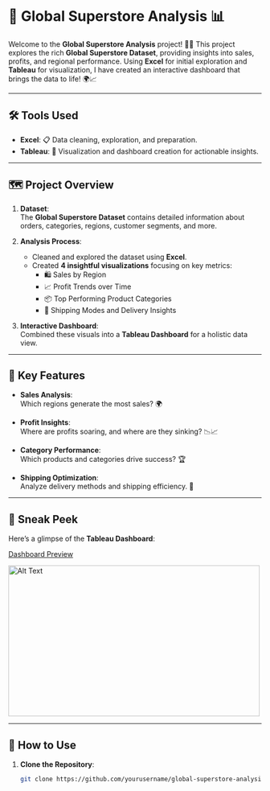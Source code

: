 # 🌟 Global Superstore Analysis 📊

Welcome to the **Global Superstore Analysis** project! 🛒✨ This project explores the rich **Global Superstore Dataset**, providing insights into sales, profits, and regional performance. Using **Excel** for initial exploration and **Tableau** for visualization, I have created an interactive dashboard that brings the data to life! 🌍📈  

---

## 🛠️ Tools Used

- **Excel**: 📋 Data cleaning, exploration, and preparation.  
- **Tableau**: 🎨 Visualization and dashboard creation for actionable insights.  

---

## 🗺️ Project Overview

1. **Dataset**:  
   The **Global Superstore Dataset** contains detailed information about orders, categories, regions, customer segments, and more.  

2. **Analysis Process**:  
   - Cleaned and explored the dataset using **Excel**.  
   - Created **4 insightful visualizations** focusing on key metrics:
     - 🛍️ Sales by Region  
     - 📈 Profit Trends over Time  
     - 📦 Top Performing Product Categories  
     - 🚚 Shipping Modes and Delivery Insights  

3. **Interactive Dashboard**:  
   Combined these visuals into a **Tableau Dashboard** for a holistic data view.  

---

## 🌟 Key Features

- **Sales Analysis**:  
   Which regions generate the most sales? 🌍  

- **Profit Insights**:  
   Where are profits soaring, and where are they sinking? 📉📈  

- **Category Performance**:  
   Which products and categories drive success? 🏆  

- **Shipping Optimization**:  
   Analyze delivery methods and shipping efficiency. 🚚  

---

## 📸 Sneak Peek  

Here’s a glimpse of the **Tableau Dashboard**:  

[Dashboard Preview](https://public.tableau.com/views/GlobalSuperstoreDashboard_17282375065260/Dashboard1?:language=en-US&:sid=&:redirect=auth&:display_count=n&:origin=viz_share_link)  

<img src="https://github.com/user-attachments/assets/4e1b16d9-0a2b-4257-9bd7-410a2be6fed8" alt="Alt Text" width="500" height="300">



---

## 🚀 How to Use  

1. **Clone the Repository**:  
   ```bash
   git clone https://github.com/yourusername/global-superstore-analysis.git

